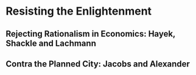 # Resisting the Enlightenment



## Rejecting Rationalism in Economics: Hayek, Shackle and Lachmann

## Contra the Planned City: Jacobs and Alexander


